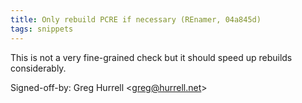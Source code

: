 ```yaml
---
title: Only rebuild PCRE if necessary (REnamer, 04a845d)
tags: snippets
---
```


This is not a very fine-grained check but it should speed up rebuilds considerably.

Signed-off-by: Greg Hurrell &lt;greg@hurrell.net&gt;
